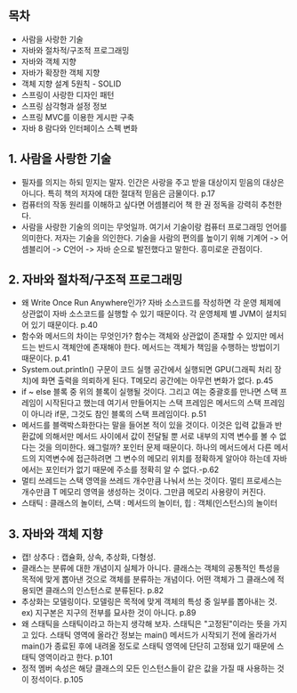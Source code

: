 ## 목차 
- 사람을 사랑한 기술
- 자바와 절차적/구조적 프로그래밍
- 자바와 객체 지향
- 자바가 확장한 객체 지향
- 객체 지향 설계 5원칙 - SOLID
- 스프링이 사랑한 디자인 패턴
- 스프링 삼각형과 설정 정보
- 스프링 MVC를 이용한 게시판 구축
- 자바 8 람다와 인터페이스 스펙 변화

## 1. 사람을 사랑한 기술 
- 필자를 의지는 하되 믿지는 말자. 인간은 사랑을 주고 받을 대상이지 믿음의 대상은 아니다. 특히 책의 저자에 대한 절대적 믿음은 금물이다. p.17
- 컴퓨터의 작동 원리를 이해하고 싶다면 어셈블리어 책 한 권 정독을 강력히 추천한다. 
- 사람을 사랑한 기술의 의미는 무엇일까. 여기서 기술이랑 컴퓨터 프로그래밍 언어를 의미한다. 저자는 기술을 의인한다. 기술을 사람의 편의를 높이기 위해 기계어 -> 어셈블리어 -> C언어 -> 자바 순으로 발전했다고 말한다. 흥미로운 관점이다. 

## 2. 자바와 절차적/구조적 프로그래밍 
- 왜 Write Once Run Anywhere인가? 
자바 소스코드를 작성하면 각 운영 체제에 상관없이 자바 소스코드를 실행할 수 있기 때문이다. 각 운영체제 별 JVM이 설치되어 있기 때문이다. p.40
- 함수와 메서드의 차이는 무엇인가? 함수는 객체와 상관없이 존재할 수 있지만 메서드는 반드시 객체안에 존재해야 한다. 메서드는 객체가 책임을 수행하는 방법이기 때문이다. p.41  
- System.out.println() 구문이 코드 실행 공간에서 실행되면 GPU(그래픽 처리 장치)에 화면 출력을 의뢰하게 된다. T메모리 공간에는 아무런 변화가 없다. p.45
- if ~ else 블록 중 위의 블록이 실행될 것이다. 그리고 여는 중괄호를 만나면 스택 프레임이 시작된다고 했는데 여기서 만들어지는 스택 프레임은 메서드의 스택 프레임이 아니라 if문, 그것도 참인 블록의 스택 프레임이다. p.51
- 메서드를 블랙박스화한다는 말을 들어본 적이 있을 것이다. 이것은 입력 값들과 반환값에 의해서만 메서드 사이에서 값이 전달될 뿐 서로 내부의 지역 변수를 볼 수 없다는 것을 의미한다. 왜그럴까? 포인터 문제 때문이다. 하나의 메서드에서 다른 메서드의 지역변수에 접근하려면 그 변수의 메모리 위치를 정확하게 알아야 하는데 자바에서는 포인터가 없기 때문에 주소를 정확히 알 수 없다.-p.62
- 멀티 쓰레드는 스택 영역을 쓰레드 개수만큼 나눠서 쓰는 것이다. 멀티 프로세스는 개수만큼 T 메모리 영역을 생성하는 것이다. 그만큼 메모리 사용량이 커진다.
- 스태틱 : 클래스의 놀이터, 스택 : 메서드의 놀이터, 힙 : 객체(인스턴스)의 놀이터

## 3. 자바와 객체 지향 
- 캡! 상추다 : 캡슐화, 상속, 추상화, 다형성.
- 클래스는 분류에 대한 개념이지 실체가 아니다. 클래스는 객체의 공통적인 특성을 목적에 맞게 뽑아낸 것으로 객체를 분류하는 개념이다. 어떤 객체가 그 클래스에 적용되면 클래스의 인스턴스로 분류된다. p.82 
- 추상화는 모델링이다. 모델링은 목적에 맞게 객체의 특성 중 일부를 뽑아내는 것. ex) 지구본은 지구의 전부를 묘사한 것이 아니다. p.89
- 왜 스태틱을 스태틱이라고 하는지 생각해 보자. 스태틱은 "고정된"이라는 뜻을 가지고 있다. 스태틱 영역에 올라간 정보는 main() 메서드가 시작되기 전에 올라가서 main()가 종료된 후에 내려올 정도로 스태틱 영역에 단단히 고정돼 있기 때문에 스태틱 영역이라고 한다. p.101
- 정적 멤버 속성은 해당 클래스의 모든 인스턴스들이 같은 값을 가질 때 사용하는 것이 정석이다. p.105


